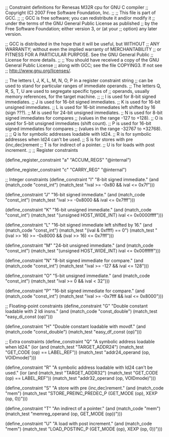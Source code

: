 ;; Constraint definitions for Renesas M32R cpu for GNU C compiler
;; Copyright (C) 2007 Free Software Foundation, Inc.
;;
;; This file is part of GCC.
;;
;; GCC is free software; you can redistribute it and/or modify it
;; under the terms of the GNU General Public License as published
;; by the Free Software Foundation; either version 3, or (at your
;; option) any later version.

;; GCC is distributed in the hope that it will be useful, but WITHOUT
;; ANY WARRANTY; without even the implied warranty of MERCHANTABILITY
;; or FITNESS FOR A PARTICULAR PURPOSE.  See the GNU General Public
;; License for more details.
;;
;; You should have received a copy of the GNU General Public License
;; along with GCC; see the file COPYING3.  If not see
;; <http://www.gnu.org/licenses/>.


;; The letters I, J, K, L, M, N, O, P in a register constraint string
;; can be used to stand for particular ranges of immediate operands.
;; The letters Q, R, S, T, U are used to segregate specific types of
;; operands, usually memory references, for the target machine.
;;
;; I is used for 8-bit signed immediates.
;; J is used for 16-bit signed immediates.
;; K is used for 16-bit unsigned immediates.
;; L is used for 16-bit immediates left shifted by 16 (sign ???).
;; M is used for 24-bit unsigned immediates.
;; N is used for 8-bit signed immediates for compares
;;   (values in the range -127 to +128).
;; O is used for 5-bit unsigned immediates (shift count).
;; P is used for 16-bit signed immediates for compares
;;     (values in the range -32767 to +32768).
;;
;; Q is for symbolic addresses loadable with ld24.
;; R is for symbolic addresses when ld24 can't be used.
;; S is for stores with pre {inc,dec}rement
;; T is for indirect of a pointer.
;; U is for loads with post increment.
;;
;; Register constraints

(define_register_constraint "a" "ACCUM_REGS"
  "@internal")

(define_register_constraint "c" "CARRY_REG"
  "@internal")

;; Integer constraints
(define_constraint "I"
  "8-bit signed immediate."
  (and (match_code "const_int")
       (match_test "ival >= -0x80 && ival <= 0x7f")))

(define_constraint "J"
  "16-bit signed immediate."
  (and (match_code "const_int")
       (match_test "ival >= -0x8000 && ival <= 0x7fff")))

(define_constraint "K"
  "16-bit unsigned immediate."
  (and (match_code "const_int")
       (match_test "(unsigned HOST_WIDE_INT) ival <= 0x0000ffff")))

(define_constraint "L"
  "16-bit signed immediate left shifted by 16."
  (and (match_code "const_int")
       (match_test "(ival & 0xffff) == 0")
       (match_test "(ival >> 16) >= -0x8000 && (ival >> 16) <= 0x7fff")))

(define_constraint "M"
  "24-bit unsigned immediate."
  (and (match_code "const_int")
       (match_test "(unsigned HOST_WIDE_INT) ival <= 0x00ffffff")))

(define_constraint "N"
  "8-bit signed immediate for compare."
  (and (match_code "const_int")
       (match_test "ival >= -127 && ival <= 128")))

(define_constraint "O"
  "5-bit unsigned immediate."
  (and (match_code "const_int")
       (match_test "ival >= 0 && ival < 32")))

(define_constraint "P"
  "16-bit signed immediate for compare."
  (and (match_code "const_int")
       (match_test "ival >= -0x7fff && ival <= 0x8000")))

;; Floating-point constraints
(define_constraint "G"
  "Double constant loadable with 2 ldi insns."
  (and (match_code "const_double")
       (match_test "easy_di_const (op)")))

(define_constraint "H"
  "Double constant loadable with movdf."
  (and (match_code "const_double")
       (match_test "easy_df_const (op)")))

;; Extra constraints
(define_constraint "Q"
  "A symbolic address loadable when ld24."
  (ior (and (match_test "TARGET_ADDR24")
	    (match_test "GET_CODE (op) == LABEL_REF"))
       (match_test "addr24_operand (op, VOIDmode)")))

(define_constraint "R"
  "A symbolic address loadable with ld24 can't be used."
  (ior (and (match_test "TARGET_ADDR32")
	    (match_test "GET_CODE (op) == LABEL_REF"))
       (match_test "addr32_operand (op, VOIDmode)")))

(define_constraint "S"
  "A store with pre {inc,dec}rement."
  (and (match_code "mem")
       (match_test "STORE_PREINC_PREDEC_P (GET_MODE (op), XEXP (op, 0))")))

(define_constraint "T"
  "An indirect of a pointer."
  (and (match_code "mem")
       (match_test "memreg_operand (op, GET_MODE (op))")))

(define_constraint "U"
  "A load with post increment."
  (and (match_code "mem")
       (match_test "LOAD_POSTINC_P (GET_MODE (op), XEXP (op, 0))")))
